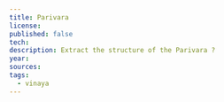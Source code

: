 ```yaml
---
title: Parivara
license: 
published: false
tech: 
description: Extract the structure of the Parivara ?
year: 
sources: 
tags:
  - vinaya
---
```

